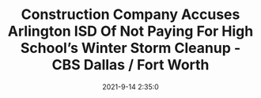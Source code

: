 ---
"title": "Construction Company Accuses Arlington ISD Of Not Paying For High School’s Winter Storm Cleanup - CBS Dallas / Fort Worth"
"date": "2021-9-14 2:35:0"
"feed_name": "GOOGLENEWS"
"feed_website": "https://news.google.com/rss/search?q=oil%26gas%7Cdrilling%7Cmining%7Cconstruction%7Cindustrial&hl=en-US&gl=US&ceid=US:en"
"feed_rss": "https://news.google.com/rss/search?q=oil%26gas%7Cdrilling%7Cmining%7Cconstruction%7Cindustrial&hl=en-US&gl=US&ceid=US:en"
"link": "https://dfw.cbslocal.com/2021/09/13/construction-company-accuses-arlington-isd-not-paying-high-school-winter-storm-cleanup/"
"file": "_posts/2021-1-1-163857851d2c101b4b74dae52b5c20b07427c291.md"
"accident": "1"
"drilling": "0"
---
